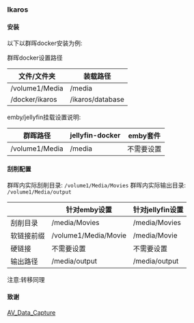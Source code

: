 
### Ikaros


#### 安装

以下以群晖docker安装为例:

群晖docker设置路径

| 文件/文件夹 | 装载路径|
| ---- | ----|
|/volume1/Media |  /media|
|/docker/ikaros |  /ikaros/database|

emby/jellyfin挂载设置说明:

| 群晖路径 | jellyfin-docker| emby套件 |
| ----    | ----| ----|
|/volume1/Media |  /media| 不需要设置 |

#### 刮削配置

群晖内实际刮削目录: `/volume1/Media/Movies`
群晖内实际输出目录: `/volume1/Media/output`

| | 针对emby设置 | 针对jellyfin设置 |
| ----        | ---- |----|
| 刮削目录    | /media/Movies | /media/Movies |  
| 软链接前缀  | /volume1/Media/Movie | /media/Movie |
| 硬链接  | 不需要设置 | 不需要设置 |
| 输出路径    | /media/output | /media/output |

注意:转移同理

#### 致谢

[AV_Data_Capture](https://github.com/yoshiko2/AV_Data_Capture)
